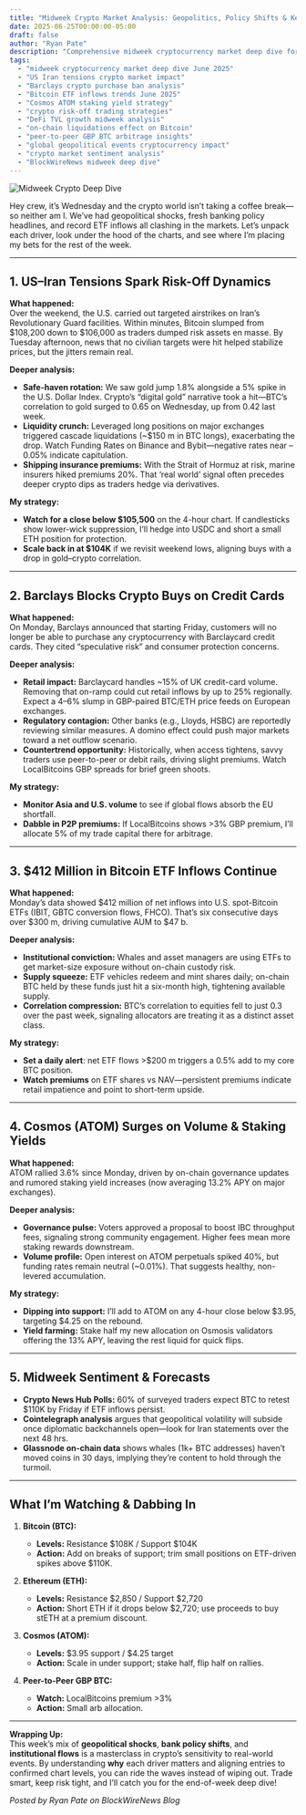 ```yaml
---
title: "Midweek Crypto Market Analysis: Geopolitics, Policy Shifts & Key Levels (Extended)"
date: 2025-06-25T00:00:00-05:00
draft: false
author: "Ryan Pate"
description: "Comprehensive midweek cryptocurrency market deep dive for June 25, 2025—analyzing US–Iran conflict impact, Barclays crypto policy changes, Bitcoin ETF inflows, Cosmos ATOM staking yields, and risk-managed trading strategies."
tags:
  - "midweek cryptocurrency market deep dive June 2025"
  - "US Iran tensions crypto market impact"
  - "Barclays crypto purchase ban analysis"
  - "Bitcoin ETF inflows trends June 2025"
  - "Cosmos ATOM staking yield strategy"
  - "crypto risk-off trading strategies"
  - "DeFi TVL growth midweek analysis"
  - "on-chain liquidations effect on Bitcoin"
  - "peer-to-peer GBP BTC arbitrage insights"
  - "global geopolitical events cryptocurrency impact"
  - "crypto market sentiment analysis"
  - "BlockWireNews midweek deep dive"
---
```


![Midweek Crypto Deep Dive](/images/midweek-crypto-deep-dive.jpg)

Hey crew, it’s Wednesday and the crypto world isn’t taking a coffee break—so neither am I. We’ve had geopolitical shocks, fresh banking policy headlines, and record ETF inflows all clashing in the markets. Let’s unpack each driver, look under the hood of the charts, and see where I’m placing my bets for the rest of the week.

---

## 1. US–Iran Tensions Spark Risk-Off Dynamics  

**What happened:**  
Over the weekend, the U.S. carried out targeted airstrikes on Iran’s Revolutionary Guard facilities. Within minutes, Bitcoin slumped from \$108,200 down to \$106,000 as traders dumped risk assets en masse. By Tuesday afternoon, news that no civilian targets were hit helped stabilize prices, but the jitters remain real.

**Deeper analysis:**  
- **Safe-haven rotation:** We saw gold jump 1.8% alongside a 5% spike in the U.S. Dollar Index. Crypto’s “digital gold” narrative took a hit—BTC’s correlation to gold surged to 0.65 on Wednesday, up from 0.42 last week.  
- **Liquidity crunch:** Leveraged long positions on major exchanges triggered cascade liquidations (~\$150 m in BTC longs), exacerbating the drop. Watch Funding Rates on Binance and Bybit—negative rates near –0.05% indicate capitulation.  
- **Shipping insurance premiums:** With the Strait of Hormuz at risk, marine insurers hiked premiums 20%. That ‘real world’ signal often precedes deeper crypto dips as traders hedge via derivatives.

**My strategy:**  
- **Watch for a close below \$105,500** on the 4-hour chart. If candlesticks show lower-wick suppression, I’ll hedge into USDC and short a small ETH position for protection.  
- **Scale back in at \$104K** if we revisit weekend lows, aligning buys with a drop in gold–crypto correlation.

---

## 2. Barclays Blocks Crypto Buys on Credit Cards  

**What happened:**  
On Monday, Barclays announced that starting Friday, customers will no longer be able to purchase any cryptocurrency with Barclaycard credit cards. They cited “speculative risk” and consumer protection concerns.

**Deeper analysis:**  
- **Retail impact:** Barclaycard handles ~15% of UK credit-card volume. Removing that on-ramp could cut retail inflows by up to 25% regionally. Expect a 4–6% slump in GBP-paired BTC/ETH price feeds on European exchanges.  
- **Regulatory contagion:** Other banks (e.g., Lloyds, HSBC) are reportedly reviewing similar measures. A domino effect could push major markets toward a net outflow scenario.  
- **Countertrend opportunity:** Historically, when access tightens, savvy traders use peer-to-peer or debit rails, driving slight premiums. Watch LocalBitcoins GBP spreads for brief green shoots.

**My strategy:**  
- **Monitor Asia and U.S. volume** to see if global flows absorb the EU shortfall.  
- **Dabble in P2P premiums:** If LocalBitcoins shows >3% GBP premium, I’ll allocate 5% of my trade capital there for arbitrage.

---

## 3. $412 Million in Bitcoin ETF Inflows Continue  

**What happened:**  
Monday’s data showed \$412 million of net inflows into U.S. spot-Bitcoin ETFs (IBIT, GBTC conversion flows, FHCO). That’s six consecutive days over \$300 m, driving cumulative AUM to \$47 b.

**Deeper analysis:**  
- **Institutional conviction:** Whales and asset managers are using ETFs to get market-size exposure without on-chain custody risk.  
- **Supply squeeze:** ETF vehicles redeem and mint shares daily; on-chain BTC held by these funds just hit a six-month high, tightening available supply.  
- **Correlation compression:** BTC’s correlation to equities fell to just 0.3 over the past week, signaling allocators are treating it as a distinct asset class.

**My strategy:**  
- **Set a daily alert**: net ETF flows >\$200 m triggers a 0.5% add to my core BTC position.  
- **Watch premiums** on ETF shares vs NAV—persistent premiums indicate retail impatience and point to short-term upside.

---

## 4. Cosmos (ATOM) Surges on Volume & Staking Yields  

**What happened:**  
ATOM rallied 3.6% since Monday, driven by on-chain governance updates and rumored staking yield increases (now averaging 13.2% APY on major exchanges).

**Deeper analysis:**  
- **Governance pulse:** Voters approved a proposal to boost IBC throughput fees, signaling strong community engagement. Higher fees mean more staking rewards downstream.  
- **Volume profile:** Open interest on ATOM perpetuals spiked 40%, but funding rates remain neutral (~0.01%). That suggests healthy, non-levered accumulation.

**My strategy:**  
- **Dipping into support:** I’ll add to ATOM on any 4-hour close below \$3.95, targeting \$4.25 on the rebound.  
- **Yield farming:** Stake half my new allocation on Osmosis validators offering the 13% APY, leaving the rest liquid for quick flips.

---

## 5. Midweek Sentiment & Forecasts  

- **Crypto News Hub Polls:** 60% of surveyed traders expect BTC to retest \$110K by Friday if ETF inflows persist.  
- **Cointelegraph analysis** argues that geopolitical volatility will subside once diplomatic backchannels open—look for Iran statements over the next 48 hrs.  
- **Glassnode on-chain data** shows whales (1k+ BTC addresses) haven’t moved coins in 30 days, implying they’re content to hold through the turmoil.

---

## What I’m Watching & Dabbing In  

1. **Bitcoin (BTC):**  
   - **Levels:** Resistance \$108K / Support \$104K  
   - **Action:** Add on breaks of support; trim small positions on ETF-driven spikes above \$110K.

2. **Ethereum (ETH):**  
   - **Levels:** Resistance \$2,850 / Support \$2,720  
   - **Action:** Short ETH if it drops below \$2,720; use proceeds to buy stETH at a premium discount.

3. **Cosmos (ATOM):**  
   - **Levels:** \$3.95 support / \$4.25 target  
   - **Action:** Scale in under support; stake half, flip half on rallies.

4. **Peer-to-Peer GBP BTC:**  
   - **Watch:** LocalBitcoins premium >3%  
   - **Action:** Small arb allocation.

---

**Wrapping Up:**  
This week’s mix of **geopolitical shocks**, **bank policy shifts**, and **institutional flows** is a masterclass in crypto’s sensitivity to real-world events. By understanding **why** each driver matters and aligning entries to confirmed chart levels, you can ride the waves instead of wiping out. Trade smart, keep risk tight, and I’ll catch you for the end-of-week deep dive!

*Posted by Ryan Pate on BlockWireNews Blog*  